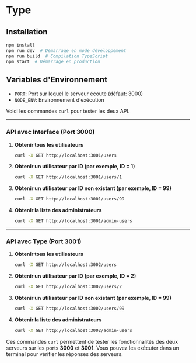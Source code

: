 # Type

## Installation
```bash
npm install
npm run dev  # Démarrage en mode développement
npm run build  # Compilation TypeScript
npm start  # Démarrage en production
```

## Variables d'Environnement
- `PORT`: Port sur lequel le serveur écoute (défaut: 3000)
- `NODE_ENV`: Environnement d'exécution



Voici les commandes `curl` pour tester les deux API.

---

### **API avec Interface (Port 3000)**

1. **Obtenir tous les utilisateurs**
   ```bash
   curl -X GET http://localhost:3001/users
   ```

2. **Obtenir un utilisateur par ID (par exemple, ID = 1)**
   ```bash
   curl -X GET http://localhost:3001/users/1
   ```

3. **Obtenir un utilisateur par ID non existant (par exemple, ID = 99)**
   ```bash
   curl -X GET http://localhost:3001/users/99
   ```

4. **Obtenir la liste des administrateurs**
   ```bash
   curl -X GET http://localhost:3001/admin-users
   ```

---

### **API avec Type (Port 3001)**

1. **Obtenir tous les utilisateurs**
   ```bash
   curl -X GET http://localhost:3002/users
   ```

2. **Obtenir un utilisateur par ID (par exemple, ID = 2)**
   ```bash
   curl -X GET http://localhost:3002/users/2
   ```

3. **Obtenir un utilisateur par ID non existant (par exemple, ID = 99)**
   ```bash
   curl -X GET http://localhost:3002/users/99
   ```

4. **Obtenir la liste des administrateurs**
   ```bash
   curl -X GET http://localhost:3002/admin-users
   ```

Ces commandes `curl` permettent de tester les fonctionnalités des deux serveurs sur les ports **3000** et **3001**. Vous pouvez les exécuter dans un terminal pour vérifier les réponses des serveurs.